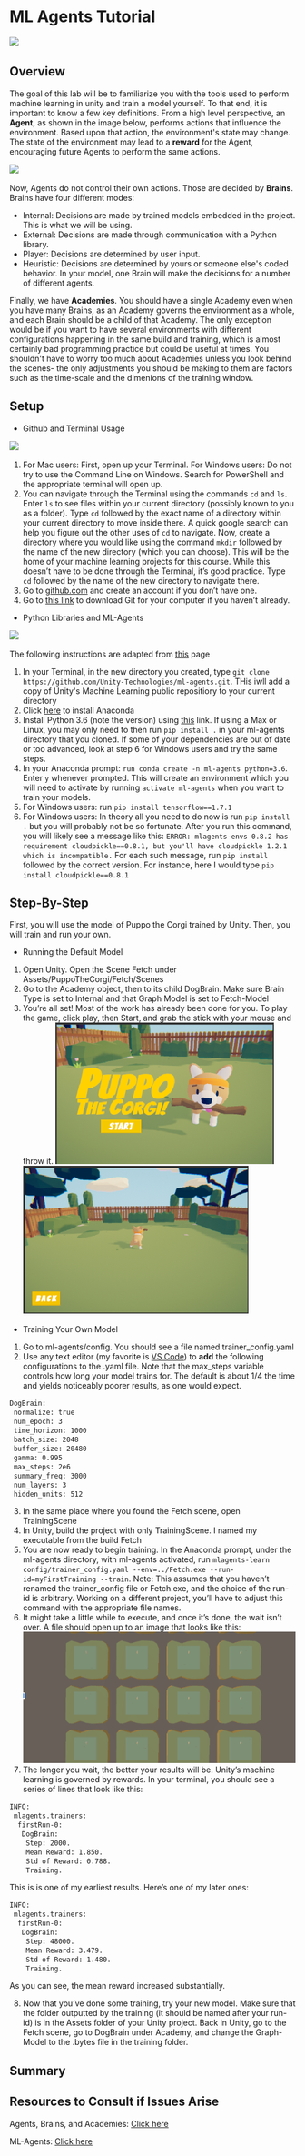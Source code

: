 ﻿# ML Agents Tutorial

![](https://cdn-images-1.medium.com/max/500/1*p6ahiOqtwW6mxgk-WCDvlg.jpeg)

## Overview

The goal of this lab will be to familiarize you with the tools used to perform machine learning in unity and train a model yourself. To that end, it is important to know a few key definitions. From a high level perspective, an **Agent**, as shown in the image below, performs actions that influence the environment. Based upon that action, the environment's state may change. The state of the environment may lead to a **reward** for the Agent, encouraging future Agents to perform the same actions.

![](https://blogs.unity3d.com/wp-content/uploads/2017/09/image3.png)

Now, Agents do not control their own actions. Those are decided by **Brains**. Brains have four different modes:
 * Internal: Decisions are made by trained models embedded in the project. This is what we will be using.
 * External: Decisions are made through communication with a Python library.
 * Player: Decisions are determined by user input.
 * Heuristic: Decisions are determined by yours or someone else's coded behavior.
In your model, one Brain will make the decisions for a number of different agents.

Finally, we have **Academies**. You should have a single Academy even when you have many Brains, as an Academy governs the environment as a whole, and each Brain should be a child of that Academy. The only exception would be if you want to have several environments with different configurations happening in the same build and training, which is almost certainly bad programming practice but could be useful at times. You shouldn't have to worry too much about Academies unless you look behind the scenes- the only adjustments you should be making to them are factors such as the time-scale and the dimenions of the training window.

## Setup

* Github and Terminal Usage

![](https://avatars3.githubusercontent.com/u/2211051?s=400&v=4)

 1. For Mac users: First, open up your Terminal. For Windows users: Do not try to use the Command Line on Windows. Search for PowerShell and the appropriate terminal will open up.
 2. You can navigate through the Terminal using the commands `cd` and `ls`. Enter `ls` to see files within your current directory (possibly known to you as a folder). Type `cd` followed by the exact name of a directory within your current directory to move inside there. A quick google search can help you figure out the other uses of `cd` to navigate. Now, create a directory where you would like using the command `mkdir` followed by the name of the new directory (which you can choose). This will be the home of your machine learning projects for this course. While this doesn’t have to be done through the Terminal, it’s good practice. Type `cd` followed by the name of the new directory to navigate there.
 3. Go to [github.com](http://github.com) and create an account if you don’t have one.
 4. Go to [this link](https://git-scm.com/downloads) to download Git for your computer if you haven’t already.


* Python Libraries and ML-Agents

![](https://miro.medium.com/max/1200/0*RSHaCzm8VQ-DFQOv)

The following instructions are adapted from [this](https://github.com/Unity-Technologies/ml-agents/blob/0.5.0/docs/Installation.md) page
 1. In your Terminal, in the new directory you created, type `git clone https://github.com/Unity-Technologies/ml-agents.git`. THis iwll add a copy of Unity's Machine Learning public repositiory to your current directory
 2. Click [here](https://docs.anaconda.com/anaconda/install/) to install Anaconda
 3. Install Python 3.6 (note the version) using [this](https://www.python.org/downloads/) link. If using a Max or Linux, you may only need to then run `pip install .` in your ml-agents directory that you cloned. If some of your dependencies are out of date or too advanced, look at step 6 for Windows users and try the same steps.
 4. In your Anaconda prompt: `run conda create -n ml-agents python=3.6`. Enter `y` whenever prompted. This will create an environment which you will need to activate by running `activate ml-agents` when you want to train your models.
 5. For Windows users:  run `pip install tensorflow==1.7.1`
 6. For Windows users: In theory all you need to do now is run `pip install .` but you will probably not be so fortunate. After you run this command, you will likely see a message like this: `ERROR: mlagents-envs 0.8.2 has requirement cloudpickle==0.8.1, but you'll have cloudpickle 1.2.1 which is incompatible.` For each such message, run `pip install` followed by the correct version. For instance, here I would type `pip install cloudpickle==0.8.1`



## Step-By-Step

First, you will use the model of Puppo the Corgi trained by Unity. Then, you will train and run your own.

* Running the Default Model
 1. Open Unity. Open the Scene Fetch under Assets/PuppoTheCorgi/Fetch/Scenes
 2. Go to the Academy object, then to its child DogBrain. Make sure Brain Type is set to Internal and that Graph Model is set to Fetch-Model
 3. You’re all set! Most of the work has already been done for you. To play the game, click play, then Start, and grab the stick with your mouse and throw it.
![](Pictures/PuppoScreenshot1.png)
![](Pictures/PuppoScreenshot2.png)

* Training Your Own Model
 1. Go to ml-agents/config. You should see a file named trainer_config.yaml
 2. Use any text editor (my favorite is [VS Code](https://code.visualstudio.com/)) to **add** the following configurations to the .yaml file. Note that the max_steps variable controls how long your model trains for. The default is about 1/4 the time and yields noticeably poorer results, as one would expect.

```
DogBrain: 
 normalize: true 
 num_epoch: 3 
 time_horizon: 1000 
 batch_size: 2048 
 buffer_size: 20480 
 gamma: 0.995 
 max_steps: 2e6 
 summary_freq: 3000
 num_layers: 3 
 hidden_units: 512
```
 3. In the same place where you found the Fetch scene, open TrainingScene
 4. In Unity, build the project with only TrainingScene. I named my executable from the build Fetch
 5. You are now ready to begin training. In the Anaconda prompt, under the ml-agents directory, with ml-agents activated, run `mlagents-learn config/trainer_config.yaml --env=../Fetch.exe --run-id=myFirstTraining --train`. Note: This assumes that you haven’t renamed the trainer_config file or Fetch.exe, and the choice of the run-id is arbitrary. Working on a different project, you’ll have to adjust this command with the appropriate file names.
 6. It might take a little while to execute, and once it’s done, the wait isn’t over. A file should open up to an image that looks like this:
 ![](Pictures/PuppoScreenshot3.png)
 7. The longer you wait, the better your results will be. Unity’s machine learning is governed by rewards. In your terminal, you should see a series of lines that look like this: 

```
INFO: 
 mlagents.trainers: 
  firstRun-0: 
   DogBrain: 
    Step: 2000. 
    Mean Reward: 1.850. 
    Std of Reward: 0.788. 
    Training.
```
This is is one of my earliest results. Here’s one of my later ones:
    
```
INFO: 
 mlagents.trainers: 
  firstRun-0: 
   DogBrain: 
    Step: 48000. 
    Mean Reward: 3.479. 
    Std of Reward: 1.480. 
    Training.
```
As you can see, the mean reward increased substantially.

 8. Now that you’ve done some training, try your new model. Make sure that the folder outputted by the training (it should be named after your run-id) is in the Assets folder of your Unity project. Back in Unity, go to the Fetch scene, go to DogBrain under Academy, and change the Graph-Model to the .bytes file in the training folder.


## Summary


## Resources to Consult if Issues Arise

Agents, Brains, and Academies: [Click here](https://blogs.unity3d.com/2017/09/19/introducing-unity-machine-learning-agents/?_ga=2.12913719.1204716044.1564507456-955964214.1562636155)

ML-Agents: [Click here](https://github.com/Unity-Technologies/ml-agents/blob/0.5.0/docs/Installation.md)

